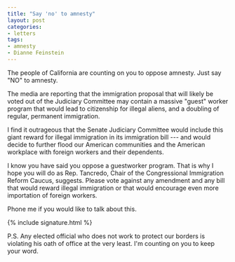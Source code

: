 ```yaml
---
title: "Say 'no' to amnesty"
layout: post
categories:
- letters
tags:
- amnesty
- Dianne Feinstein
---
```


The people of California are counting on you to oppose amnesty. Just say "NO" to amnesty.

The media are reporting that the immigration proposal that will likely be voted out of the Judiciary Committee may contain a massive "guest" worker program that would lead to citizenship for illegal aliens, and a doubling of regular, permanent immigration.

I find it outrageous that the Senate Judiciary Committee would include this giant reward for illegal immigration in its immigration bill --- and would decide to further flood our American communities and the American workplace with foreign workers and their dependents.

I know you have said you oppose a guestworker program. That is why I hope you will do as Rep. Tancredo, Chair of the Congressional Immigration Reform Caucus, suggests. Please vote against any amendment and any bill that would reward illegal immigration or that would encourage even more importation of foreign workers.

Phone me if you would like to talk about this.

{% include signature.html %}

P.S. Any elected official who does not work to protect our borders is violating his oath of office at the very least. I'm counting on you to keep your word.